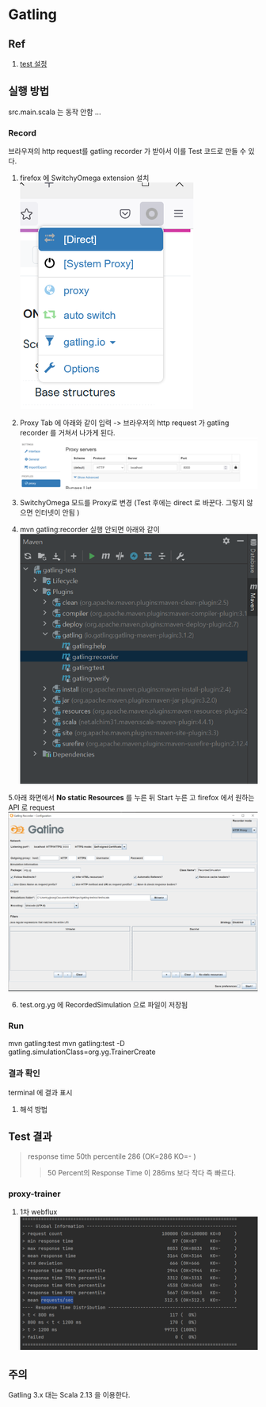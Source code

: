 # Gatling

## Ref 
1. [test 설정](https://gatling.io/docs/gatling/reference/current/cheat-sheet/#injection-profile-open-injection-steps)

## 실행 방법
src.main.scala 는 동작 안함 ... 

### Record


브라우져의 http request를 gatling recorder 가 받아서 이를 Test 코드로 만들 수 있다.  

1. firefox 에 SwitchyOmega extension 설치
![img.png](img/img.png)

2. Proxy Tab 에 아래와 같이 입력 -> 브라우저의 http request 가 gatling recorder 를 거쳐서 나가게 된다.  
![img.png](img/img1.png)

3. SwitchyOmega 모드를 Proxy로 변경 (Test 후에는 direct 로 바꾼다. 그렇지 않으면 인터넷이 안됨 )
4. mvn gatling:recorder 실행 안되면 아래와 같이 
![img.png](img/intellij_maven.png)

5.아래 화면에서 **No static Resources** 를 누른 뒤 Start 누른 고 firefox 에서 원하는 API 로 request 
![img.png](img/img3.png)

6. test.org.yg 에 RecordedSimulation 으로 파일이 저장됨 


### Run
mvn gatling:test
mvn gatling:test -D gatling.simulationClass=org.yg.TrainerCreate

### 결과 확인 
terminal 에 결과 표시 

1. 해석 방법 


## Test 결과
> response time 50th percentile                        286 (OK=286    KO=-     )
>>50 Percent의 Response Time 이 286ms 보다 작다 즉 빠르다.



### proxy-trainer
1. 1차 webflux
![img.png](img/img99.png)

## 주의 
Gatling 3.x 대는 Scala 2.13 을 이용한다. 